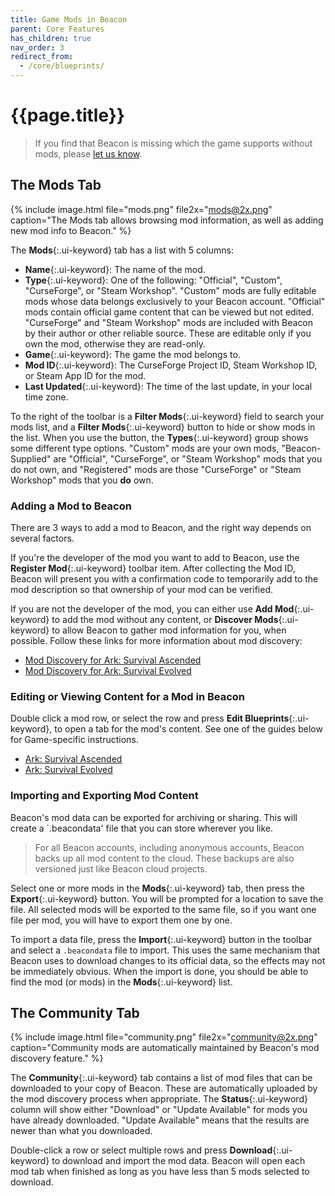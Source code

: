 ```yaml
---
title: Game Mods in Beacon
parent: Core Features
has_children: true
nav_order: 3
redirect_from:
  - /core/blueprints/
---
```

# {{page.title}}

> If you find that Beacon is missing which the game supports without mods, please [let us know](/help/contact).

## The Mods Tab

{% include image.html file="mods.png" file2x="mods@2x.png" caption="The Mods tab allows browsing mod information, as well as adding new mod info to Beacon." %}

The **Mods**{:.ui-keyword} tab has a list with 5 columns:
- **Name**{:.ui-keyword}: The name of the mod.
- **Type**{:.ui-keyword}: One of the following: "Official", "Custom", "CurseForge", or "Steam Workshop". "Custom" mods are fully editable mods whose data belongs exclusively to your Beacon account. "Official" mods contain official game content that can be viewed but not edited. "CurseForge" and "Steam Workshop" mods are included with Beacon by their author or other reliable source. These are editable only if you own the mod, otherwise they are read-only.
- **Game**{:.ui-keyword}: The game the mod belongs to.
- **Mod ID**{:.ui-keyword}: The CurseForge Project ID, Steam Workshop ID, or Steam App ID for the mod.
- **Last Updated**{:.ui-keyword}: The time of the last update, in your local time zone.

To the right of the toolbar is a **Filter Mods**{:.ui-keyword} field to search your mods list, and a **Filter Mods**{:.ui-keyword} button to hide or show mods in the list. When you use the button, the **Types**{:.ui-keyword} group shows some different type options. "Custom" mods are your own mods, "Beacon-Supplied" are "Official", "CurseForge", or "Steam Workshop" mods that you do not own, and "Registered" mods are those "CurseForge" or "Steam Workshop" mods that you **do** own.

### Adding a Mod to Beacon

There are 3 ways to add a mod to Beacon, and the right way depends on several factors.

If you're the developer of the mod you want to add to Beacon, use the **Register Mod**{:.ui-keyword} toolbar item. After collecting the Mod ID, Beacon will present you with a confirmation code to temporarily add to the mod description so that ownership of your mod can be verified.

If you are not the developer of the mod, you can either use **Add Mod**{:.ui-keyword} to add the mod without any content, or **Discover Mods**{:.ui-keyword} to allow Beacon to gather mod information for you, when possible. Follow these links for more information about mod discovery:

- [Mod Discovery for Ark: Survival Ascended](/core/mods/arksa/#mod-discovery)
- [Mod Discovery for Ark: Survival Evolved](/core/mods/ark/#mod-discovery)

### Editing or Viewing Content for a Mod in Beacon

Double click a mod row, or select the row and press **Edit Blueprints**{:.ui-keyword}, to open a tab for the mod's content. See one of the guides below for Game-specific instructions.

- [Ark: Survival Ascended](/core/mods/arksa/)
- [Ark: Survival Evolved](/core/mods/ark/)

### Importing and Exporting Mod Content

Beacon's mod data can be exported for archiving or sharing. This will create a `.beacondata' file that you can store wherever you like.

> For all Beacon accounts, including anonymous accounts, Beacon backs up all mod content to the cloud. These backups are also versioned just like Beacon cloud projects.

Select one or more mods in the **Mods**{:.ui-keyword} tab, then press the **Export**{:.ui-keyword} button. You will be prompted for a location to save the file. All selected mods will be exported to the same file, so if you want one file per mod, you will have to export them one by one.

To import a data file, press the **Import**{:.ui-keyword} button in the toolbar and select a `.beacondata` file to import. This uses the same mechanism that Beacon uses to download changes to its official data, so the effects may not be immediately obvious. When the import is done, you should be able to find the mod (or mods) in the **Mods**{:.ui-keyword} list.

## The Community Tab

{% include image.html file="community.png" file2x="community@2x.png" caption="Community mods are automatically maintained by Beacon's mod discovery feature." %}

The **Community**{:.ui-keyword} tab contains a list of mod files that can be downloaded to your copy of Beacon. These are automatically uploaded by the mod discovery process when appropriate. The **Status**{:.ui-keyword} column will show either "Download" or "Update Available" for mods you have already downloaded. "Update Available" means that the results are newer than what you downloaded.

Double-click a row or select multiple rows and press **Download**{:.ui-keyword} to download and import the mod data. Beacon will open each mod tab when finished as long as you have less than 5 mods selected to download.